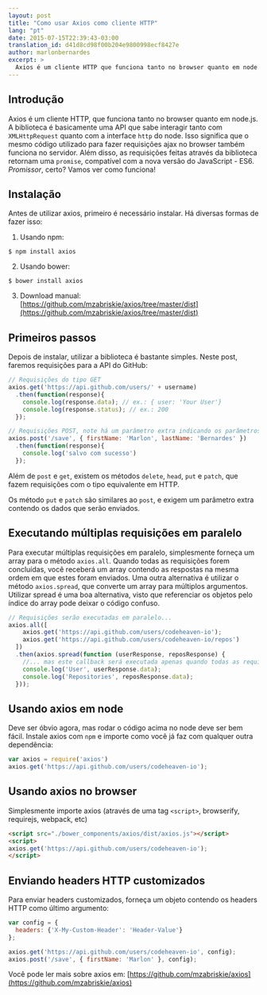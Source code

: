 ```yaml
---
layout: post
title: "Como usar Axios como cliente HTTP"
lang: "pt"
date: 2015-07-15T22:39:43-03:00
translation_id: d41d8cd98f00b204e9800998ecf8427e
author: marlonbernardes
excerpt: >
  Axios é um cliente HTTP que funciona tanto no browser quanto em node.js. Neste post veremos como fazer requisições HTTP utilizando a biblbioteca.
---
```


## Introdução

Axios é um cliente HTTP, que funciona tanto no browser quanto em node.js. A biblioteca é basicamente uma API que sabe interagir tanto com `XMLHttpRequest` quanto com a interface `http` do node. Isso significa que o mesmo código utilizado para fazer requisições ajax no browser também funciona no servidor. Além disso, as requisições feitas através da biblioteca retornam uma `promise`, compatível com a nova versão do JavaScript - ES6.  *Promissor*, certo? Vamos ver como funciona!

## Instalação

Antes de utilizar axios, primeiro é necessário instalar. Há diversas formas de fazer isso:

1) Usando npm:

```
$ npm install axios
```

2) Usando bower:

```
$ bower install axios
```

3) Download manual:
[https://github.com/mzabriskie/axios/tree/master/dist](https://github.com/mzabriskie/axios/tree/master/dist)

## Primeiros passos

Depois de instalar, utilizar a biblioteca é bastante simples. Neste post, faremos requisições para a API do GitHub:

```js
// Requisições do tipo GET
axios.get('https://api.github.com/users/' + username)
  .then(function(response){
    console.log(response.data); // ex.: { user: 'Your User'}
    console.log(response.status); // ex.: 200
  });  

// Requisições POST, note há um parâmetro extra indicando os parâmetros da requisição
axios.post('/save', { firstName: 'Marlon', lastName: 'Bernardes' })
  .then(function(response){
    console.log('salvo com sucesso')
  });  
```

Além de `post` e `get`, existem os métodos `delete`, `head`, `put` e `patch`, que fazem requisições com o tipo equivalente em HTTP.

Os método `put` e `patch` são similares ao `post`, e exigem um parâmetro extra contendo os dados que serão enviados.

## Executando múltiplas requisições em paralelo

Para executar múltiplas requisições em paralelo, simplesmente forneça um array para o método `axios.all`. Quando todas as requisições forem concluídas, você receberá um array contendo as respostas na mesma ordem em que estes foram enviados. Uma outra alternativa é utilizar o método `axios.spread`, que converte um array para múltiplos argumentos. Utilizar spread é uma boa alternativa, visto que referenciar os objetos pelo índice do array pode deixar o código confuso.

```js
// Requisições serão executadas em paralelo...
axios.all([
    axios.get('https://api.github.com/users/codeheaven-io');
    axios.get('https://api.github.com/users/codeheaven-io/repos')
  ])
  .then(axios.spread(function (userResponse, reposResponse) {
    //... mas este callback será executada apenas quando todas as requisições concluírem
    console.log('User', userResponse.data);
    console.log('Repositories', reposResponse.data);
  }));
```

## Usando axios em node

Deve ser óbvio agora, mas rodar o código acima no node deve ser bem fácil. Instale axios com `npm` e importe como você já faz com qualquer outra dependência:

```js
var axios = require('axios')
axios.get('https://api.github.com/users/codeheaven-io');
```

## Usando axios no browser

Simplesmente importe axios (através de uma tag `<script>`, browserify, requirejs, webpack, etc)

```html
<script src="./bower_components/axios/dist/axios.js"></script>
<script>
axios.get('https://api.github.com/users/codeheaven-io');
</script>
```

## Enviando headers HTTP customizados

Para enviar headers customizados, forneça um objeto contendo os headers HTTP como último argumento:

```js
var config = {
  headers: {'X-My-Custom-Header': 'Header-Value'}
};

axios.get('https://api.github.com/users/codeheaven-io', config);
axios.post('/save', { firstName: 'Marlon' }, config);
```

Você pode ler mais sobre axios em:
[https://github.com/mzabriskie/axios](https://github.com/mzabriskie/axios)
